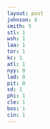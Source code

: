 ```yaml
---
layout: post
johnson: 6
smith: 5
stl: 1
wsh: 1
laa: 1
tor: 1
kc: 1
atl: 1
nyy: 0
lad: 0
pit: 0
sd: 1
phi: 1
cle: 1
bos: 1
cin: 1
---
```

